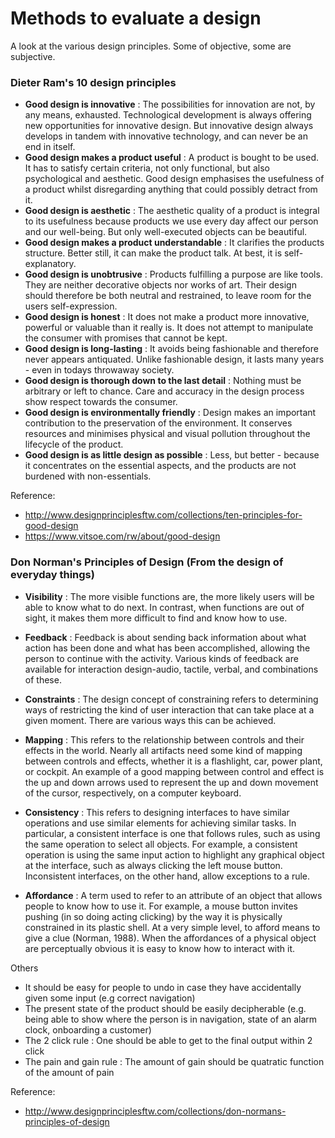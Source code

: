 # Methods to evaluate a design 

A look at the various design principles. Some of objective, some are subjective. 

### Dieter Ram's 10 design principles

* **Good design is innovative** : The possibilities for innovation are not, by any means, exhausted. Technological development is always offering new opportunities for innovative design. But innovative design always develops in tandem with innovative technology, and can never be an end in itself.
* **Good design makes a product useful** : A product is bought to be used. It has to satisfy certain criteria, not only functional, but also psychological and aesthetic. Good design emphasises the usefulness of a product whilst disregarding anything that could possibly detract from it.
* **Good design is aesthetic** : The aesthetic quality of a product is integral to its usefulness because products we use every day affect our person and our well-being. But only well-executed objects can be beautiful.
* **Good design makes a product understandable** : It clarifies the products structure. Better still, it can make the product talk. At best, it is self-explanatory.
* **Good design is unobtrusive** : Products fulfilling a purpose are like tools. They are neither decorative objects nor works of art. Their design should therefore be both neutral and restrained, to leave room for the users self-expression.
* **Good design is honest** : It does not make a product more innovative, powerful or valuable than it really is. It does not attempt to manipulate the consumer with promises that cannot be kept.
* **Good design is long-lasting** : It avoids being fashionable and therefore never appears antiquated. Unlike fashionable design, it lasts many years - even in todays throwaway society.
* **Good design is thorough down to the last detail** : Nothing must be arbitrary or left to chance. Care and accuracy in the design process show respect towards the consumer.
* **Good design is environmentally friendly** : Design makes an important contribution to the preservation of the environment. It conserves resources and minimises physical and visual pollution throughout the lifecycle of the product.
* **Good design is as little design as possible** : Less, but better - because it concentrates on the essential aspects, and the products are not burdened with non-essentials.

Reference: 
* http://www.designprinciplesftw.com/collections/ten-principles-for-good-design
* https://www.vitsoe.com/rw/about/good-design


### Don Norman's Principles of Design (From the design of everyday things)

* **Visibility** : The more visible functions are, the more likely users will be able to know what to do next. In contrast, when functions are out of sight, it makes them more difficult to find and know how to use.

* **Feedback** : Feedback is about sending back information about what action has been done and what has been accomplished, allowing the person to continue with the activity. Various kinds of feedback are available for interaction design-audio, tactile, verbal, and combinations of these.

* **Constraints** : The design concept of constraining refers to determining ways of restricting the kind of user interaction that can take place at a given moment. There are various ways this can be achieved.

* **Mapping** : This refers to the relationship between controls and their effects in the world. Nearly all artifacts need some kind of mapping between controls and effects, whether it is a flashlight, car, power plant, or cockpit. An example of a good mapping between control and effect is the up and down arrows used to represent the up and down movement of the cursor, respectively, on a computer keyboard.

* **Consistency** : This refers to designing interfaces to have similar operations and use similar elements for achieving similar tasks. In particular, a consistent interface is one that follows rules, such as using the same operation to select all objects. For example, a consistent operation is using the same input action to highlight any graphical object at the interface, such as always clicking the left mouse button. Inconsistent interfaces, on the other hand, allow exceptions to a rule.

* **Affordance** : A term used to refer to an attribute of an object that allows people to know how to use it. For example, a mouse button invites pushing (in so doing acting clicking) by the way it is physically constrained in its plastic shell. At a very simple level, to afford means to give a clue (Norman, 1988). When the affordances of a physical object are perceptually obvious it is easy to know how to interact with it.

Others
* It should be easy for people to undo in case they have accidentally given some input (e.g correct navigation) 
* The present state of the product should be easily decipherable (e.g. being able to show where the person is in navigation, state of an alarm clock, onboarding a customer)
* The 2 click rule : One should be able to get to the final output within 2 click 
* The pain and gain rule : The amount of gain should be quatratic function of the amount of pain


Reference: 
* http://www.designprinciplesftw.com/collections/don-normans-principles-of-design